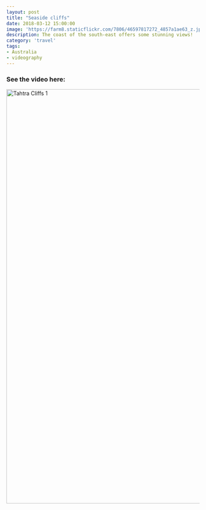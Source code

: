 ```yaml
---
layout: post
title: "Seaside cliffs"
date: 2018-03-12 15:00:00
image: 'https://farm8.staticflickr.com/7806/46597817272_4857a1ae63_z.jpg'
description: The coast of the south-east offers some stunning views!
category: 'travel'
tags:
- Australia
- videography
---
```


### See the video here:

<a data-flickr-embed="true"  href="https://www.flickr.com/photos/162779846@N06/45726161334/in/album-72157672085696308/" title="Tahtra Cliffs 1"><img src="https://farm5.staticflickr.com/4803/45726161334_584c9a849a_o.jpg" width="1920" height="1080" alt="Tahtra Cliffs 1"></a><script async src="//embedr.flickr.com/assets/client-code.js" charset="utf-8"></script>
